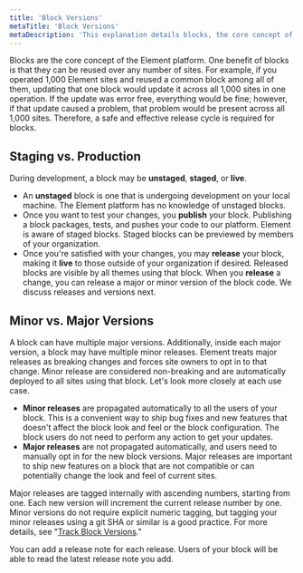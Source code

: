 ```yaml
---
title: 'Block Versions'
metaTitle: 'Block Versions'
metaDescription: 'This explanation details blocks, the core concept of the Element platform.'
---
```


Blocks are the core concept of the Element platform. One benefit of blocks is that they can be reused over any number of sites. For example, if you operated 1,000 Element sites and reused a common block among all of them, updating that one block would update it across all 1,000 sites in one operation. If the update was error free, everything would be fine; however, if that update caused a problem, that problem would be present across all 1,000 sites. Therefore, a safe and effective release cycle is required for blocks.

## Staging vs. Production

During development, a block may be **unstaged**, **staged**, or **live**.

- An **unstaged** block is one that is undergoing development on your local machine. The Element platform has no knowledge of unstaged blocks.
- Once you want to test your changes, you **publish** your block. Publishing a block packages, tests, and pushes your code to our platform. Element is aware of staged blocks. Staged blocks can be previewed by members of your organization.
- Once you're satisfied with your changes, you may **release** your block, making it **live** to those outside of your organization if desired. Released blocks are visible by all themes using that block. When you **release** a change, you can release a major or minor version of the block code. We discuss releases and versions next.

## Minor vs. Major Versions

A block can have multiple major versions. Additionally, inside each major version, a block may have multiple minor releases. Element treats major releases as breaking changes and forces site owners to opt in to that change. Minor release are considered non-breaking and are automatically deployed to all sites using that block. Let's look more closely at each use case.

- **Minor releases** are propagated automatically to all the users of your block. This is a convenient way to ship bug fixes and new features that doesn't affect the block look and feel or the block configuration. The block users do not need to perform any action to get your updates.
- **Major releases** are not propagated automatically, and users need to manually opt in for the new block versions. Major releases are important to ship new features on a block that are not compatible or can potentially change the look and feel of current sites.

Major releases are tagged internally with ascending numbers, starting from one. Each new version will increment the current release number by one. Minor versions do not require explicit numeric tagging, but tagging your minor releases using a git SHA or similar is a good practice. For more details, see "[Track Block Versions](/how-to/track-block-versions)."

You can add a release note for each release. Users of your block will be able to read the latest release note you add.
